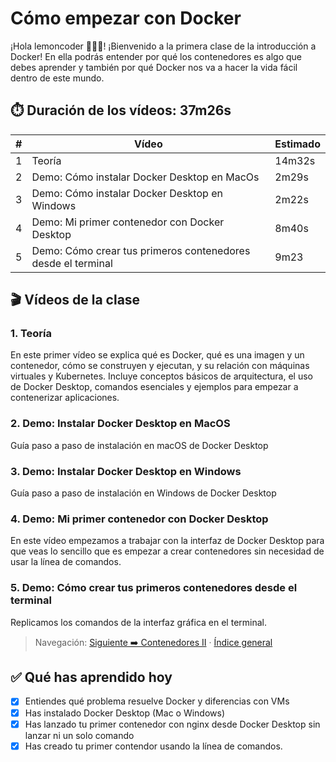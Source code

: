 # Cómo empezar con Docker <a id="top"></a>

¡Hola lemoncoder 👋🏻🍋! ¡Bienvenido a la primera clase de la introducción a Docker! En ella podrás entender por qué los contenedores es algo que debes aprender y también por qué Docker nos va a hacer la vida fácil dentro de este mundo. 

## ⏱️ Duración de los vídeos: 37m26s

| # | Vídeo | Estimado |
|---|-------|----------|
| 1 | Teoría | 14m32s |
| 2 | Demo: Cómo instalar Docker Desktop en MacOs | 2m29s |
| 3 | Demo: Cómo instalar Docker Desktop en Windows | 2m22s |
| 4 | Demo: Mi primer contenedor con Docker Desktop | 8m40s |
| 5 | Demo: Cómo crear tus primeros contenedores desde el terminal | 9m23 |

## 🎬 Vídeos de la clase <a id="videos"></a>

### 1. Teoría <a id="v1-teoria"></a>

En este primer vídeo se explica qué es Docker, qué es una imagen y un contenedor, cómo se construyen y ejecutan, y su relación con máquinas virtuales y Kubernetes. Incluye conceptos básicos de arquitectura, el uso de Docker Desktop, comandos esenciales y ejemplos para empezar a contenerizar aplicaciones.

### 2. Demo: Instalar Docker Desktop en MacOS <a id="v1-demo1-macos"></a>

Guía paso a paso de instalación en macOS de Docker Desktop

### 3. Demo: Instalar Docker Desktop en Windows <a id="v1-demo2-windows"></a>

Guía paso a paso de instalación en Windows de Docker Desktop

### 4. Demo: Mi primer contenedor con Docker Desktop <a id="v1-demo3-primer-contenedor"></a>

En este vídeo empezamos a trabajar con la interfaz de Docker Desktop para que veas lo sencillo que es empezar a crear contenedores sin necesidad de usar la línea de comandos.

### 5. Demo: Cómo crear tus primeros contenedores desde el terminal <a id="v1-demo4-terminal"></a>

Replicamos los comandos de la interfaz gráfica en el terminal.

> Navegación: [Siguiente ➡️ Contenedores II](../contenedores-ii/README.md#videos) · [Índice general](../README.md#videos-index)


## ✅ Qué has aprendido hoy

- [x] Entiendes qué problema resuelve Docker y diferencias con VMs
- [x] Has instalado Docker Desktop (Mac o Windows)
- [x] Has lanzado tu primer contenedor con nginx desde Docker Desktop sin lanzar ni un solo comando
- [x] Has creado tu primer contendor usando la línea de comandos.
